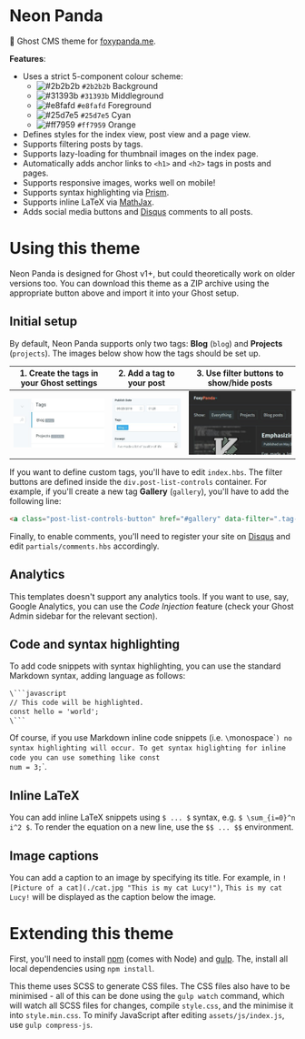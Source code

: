 # Neon Panda

🐼 Ghost CMS theme for [foxypanda.me](https://foxypanda.me/).

**Features**:

- Uses a strict 5-component colour scheme:
    - ![#2b2b2b](https://placehold.it/15/2b2b2b/000000?text=+) `#2b2b2b` Background
    - ![#31393b](https://placehold.it/15/31393b/000000?text=+) `#31393b` Middleground
    - ![#e8fafd](https://placehold.it/15/e8fafd/000000?text=+) `#e8fafd` Foreground
    - ![#25d7e5](https://placehold.it/15/25d7e5/000000?text=+) `#25d7e5` Cyan
    - ![#ff7959](https://placehold.it/15/ff7959/000000?text=+) `#ff7959` Orange
- Defines styles for the index view, post view and a page view.
- Supports filtering posts by tags.
- Supports lazy-loading for thumbnail images on the index page.
- Automatically adds anchor links to `<h1>` and `<h2>` tags in posts and pages.
- Supports responsive images, works well on mobile!
- Supports syntax highlighting via [Prism](https://prismjs.com/).
- Supports inline LaTeX via [MathJax](https://www.mathjax.org/).
- Adds social media buttons and [Disqus](https://disqus.com/) comments to all posts.

# Using this theme

Neon Panda is designed for Ghost v1+, but could theoretically work on older versions too. You can download this theme as
a ZIP archive using the appropriate button above and import it into your Ghost setup.

## Initial setup

By default, Neon Panda supports only two tags: **Blog** (`blog`) and **Projects** (`projects`). The images below show
how the tags should be set up.


| 1. Create the tags in your Ghost settings | 2. Add a tag to your post            | 3. Use filter buttons to show/hide posts |
|-------------------------------------------|--------------------------------------|------------------------------------------|
| ![](./demo/neon-panda-tags-settings.jpg)  | ![](./demo/neon-panda-tags-post.jpg) | ![](./demo/neon-panda-tags-ui.jpg)       |

If you want to define custom tags, you'll have to edit `index.hbs`. The filter buttons are defined inside the
`div.post-list-controls` container. For example, if you'll create a new tag **Gallery** (`gallery`), you'll have to add
the following line:

```html
<a class="post-list-controls-button" href="#gallery" data-filter=".tag-gallery">Galleries</a>
```

Finally, to enable comments, you'll need to register your site on [Disqus](https://disqus.com/) and edit
`partials/comments.hbs` accordingly.

## Analytics

This templates doesn't support any analytics tools. If you want to use, say, Google Analytics, you can use the *Code
Injection* feature (check your Ghost Admin sidebar for the relevant section).

## Code and syntax highlighting

To add code snippets with syntax highlighting, you can use the standard Markdown syntax, adding language as follows:

```
\```javascript
// This code will be highlighted.
const hello = 'world';
\```
```

Of course, if you use Markdown inline code snippets (i.e. `\`monospace\``) no syntax highlighting will occur. To get
syntax higlighting for inline code you can use something like `<code class="language-javascript">const num = 3;</code>`.

## Inline LaTeX

You can add inline LaTeX snippets using `$ ... $` syntax, e.g. `$ \sum_{i=0}^n i^2 $`. To render the equation on a new
line, use the `$$ ... $$` environment.

## Image captions

You can add a caption to an image by specifying its title. For example, in `![Picture of a cat](./cat.jpg "This is my
cat Lucy!")`, `This is my cat Lucy!` will be displayed as the caption below the image.

# Extending this theme

First, you'll need to install [npm](https://www.npmjs.com/) (comes with Node) and [gulp](https://gulpjs.com/). The,
install all local dependencies using `npm install`.

This theme uses SCSS to generate CSS files. The CSS files also have to be minimised - all of this can be done using the
`gulp watch` command, which will watch all SCSS files for changes, compile `style.css`, and the minimise it into
`style.min.css`. To minify JavaScript after editing `assets/js/index.js`, use `gulp compress-js`.
